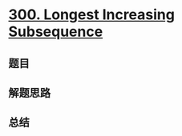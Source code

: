 # [300. Longest Increasing Subsequence](https://leetcode.com/problems/longest-increasing-subsequence/)

## 题目


## 解题思路


## 总结


